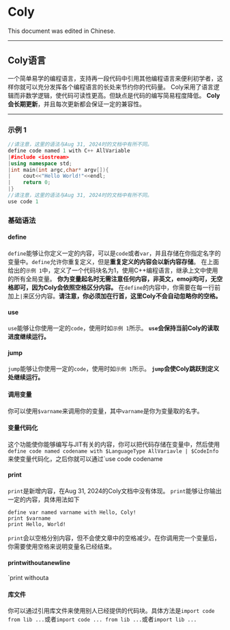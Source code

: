 # Coly

This document was edited in Chinese.

---

## Coly语言

一个简单易学的编程语言，支持再一段代码中引用其他编程语言来便利初学者，这样你就可以充分发挥各个编程语言的长处来节约你的代码量。
Coly采用了语言逻辑而非数学逻辑，使代码可读性更高。但缺点是代码的编写简易程度降低。
**Coly会长期更新**，并且每次更新都会保证一定的兼容性。

---

### 示例 1

```cpp
//请注意，这里的语法与Aug 31, 2024时的文档中有所不同。
define code named 1 with C++ AllVariable
|#include <iostream>
|using namespace std;
|int main(int argc,char* argv[]){
|    cout<<"Hello World!"<<endl;
|    return 0;
|}
//请注意，这里的语法与Aug 31, 2024时的文档中有所不同。
use code 1
```

### 基础语法

#### define

`define`能够让你定义一定的内容，可以是`code`或者`var`，并且存储在你指定名字的变量中。`define`允许你重复定义，但是**重复定义的内容会以新内容存储**。
在上面给出的`示例 1`中，定义了一个代码块名为1，使用C++编程语言，继承上文中使用的所有全局变量。
**你为变量起名时无需注意任何内容，非英文，emoji均可，无空格即可，因为Coly会依照空格区分内容。**
在`define`的内容中，你需要在每一行前加上`|`来区分内容。**请注意，你必须加在行首，这里Coly不会自动忽略你的空格。**

#### use

`use`能够让你使用一定的`code`，使用时如`示例 1`所示。
**`use`会保持当前Coly的读取进度继续运行。**

#### jump

`jump`能够让你使用一定的`code`，使用时如`示例 1`所示。
**`jump`会使Coly跳跃到定义处继续运行。**

#### 调用变量

你可以使用`$varname`来调用你的变量，其中`varname`是你为变量取的名字。

#### 变量代码化

这个功能使你能够编写与JIT有关的内容，你可以把代码存储在变量中，然后使用`define code named codename with $LanguageType AllVariavle | $CodeInfo`来使变量代码化，之后你就可以通过`use code codename

#### print

`print`是新增内容，在Aug 31, 2024的Coly文档中没有体现。
`print`能够让你输出一定的内容，具体用法如下
```coly
define var named varname with Hello, Coly!
print $varname
print Hello, World!
```
`print`会以空格分别内容，但不会使文章中的空格减少。在你调用完一个变量后，你需要使用空格来说明变量名已经结束。

#### printwithoutanewline
`print withouta

#### 库文件

你可以通过引用库文件来使用别人已经提供的代码块。具体方法是`import code from lib ...`或者`import code ... from lib ...`或者`import lib ...`